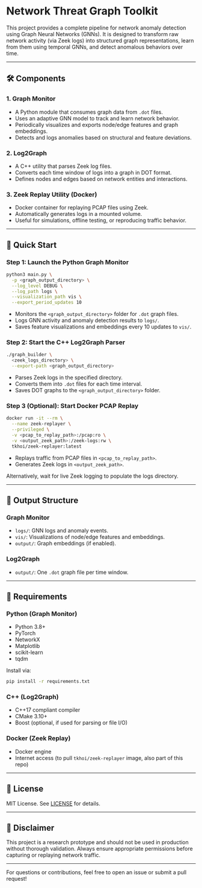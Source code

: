 # Network Threat Graph Toolkit

This project provides a complete pipeline for network anomaly detection using Graph Neural Networks (GNNs). It is designed to transform raw network activity (via Zeek logs) into structured graph representations, learn from them using temporal GNNs, and detect anomalous behaviors over time.

---

## 🛠️ Components

### 1. **Graph Monitor**

* A Python module that consumes graph data from `.dot` files.
* Uses an adaptive GNN model to track and learn network behavior.
* Periodically visualizes and exports node/edge features and graph embeddings.
* Detects and logs anomalies based on structural and feature deviations.

### 2. **Log2Graph**

* A C++ utility that parses Zeek log files.
* Converts each time window of logs into a graph in DOT format.
* Defines nodes and edges based on network entities and interactions.

### 3. **Zeek Replay Utility (Docker)**

* Docker container for replaying PCAP files using Zeek.
* Automatically generates logs in a mounted volume.
* Useful for simulations, offline testing, or reproducing traffic behavior.

---

## 🚀 Quick Start

### Step 1: Launch the Python Graph Monitor

```bash
python3 main.py \
  -p <graph_output_directory> \
  --log_level DEBUG \
  --log_path logs \
  --visualization_path vis \
  --export_period_updates 10
```

* Monitors the `<graph_output_directory>` folder for `.dot` graph files.
* Logs GNN activity and anomaly detection results to `logs/`.
* Saves feature visualizations and embeddings every 10 updates to `vis/`.

### Step 2: Start the C++ Log2Graph Parser

```bash
./graph_builder \
  <zeek_logs_directory> \
  --export-path <graph_output_directory>
```

* Parses Zeek logs in the specified directory.
* Converts them into `.dot` files for each time interval.
* Saves DOT graphs to the `<graph_output_directory>` folder.

### Step 3 (Optional): Start Docker PCAP Replay

```bash
docker run -it --rm \
  --name zeek-replayer \
  --privileged \
  -v <pcap_to_replay_path>:/pcap:ro \
  -v <output_zeek_path>:/zeek-logs:rw \
  tkhoi/zeek-replayer:latest
```

* Replays traffic from PCAP files in `<pcap_to_replay_path>`.
* Generates Zeek logs in `<output_zeek_path>`.

Alternatively, wait for live Zeek logging to populate the logs directory.

---

## 📂 Output Structure

### Graph Monitor

* `logs/`: GNN logs and anomaly events.
* `vis/`: Visualizations of node/edge features and embeddings.
* `output/`: Graph embeddings (if enabled).

### Log2Graph

* `output/`: One `.dot` graph file per time window.

---

## 📆 Requirements

### Python (Graph Monitor)

* Python 3.8+
* PyTorch
* NetworkX
* Matplotlib
* scikit-learn
* tqdm

Install via:

```bash
pip install -r requirements.txt
```

### C++ (Log2Graph)

* C++17 compliant compiler
* CMake 3.10+
* Boost (optional, if used for parsing or file I/O)

### Docker (Zeek Replay)

* Docker engine
* Internet access (to pull `tkhoi/zeek-replayer` image, also part of this repo)

---


## 📝 License

MIT License. See [LICENSE](LICENSE) for details.

---

## 🚫 Disclaimer

This project is a research prototype and should not be used in production without thorough validation. Always ensure appropriate permissions before capturing or replaying network traffic.

---

For questions or contributions, feel free to open an issue or submit a pull request!

